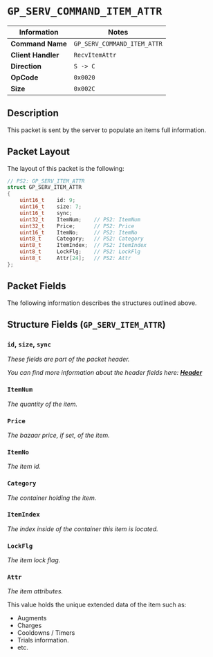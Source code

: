 # `GP_SERV_COMMAND_ITEM_ATTR`

| Information               | Notes |
|---                        |---    |
| **Command Name**          | `GP_SERV_COMMAND_ITEM_ATTR` |
| **Client Handler**        | `RecvItemAttr` |
| **Direction**             | `S -> C` |
| **OpCode**                | `0x0020` |
| **Size**                  | `0x002C` |

## Description

This packet is sent by the server to populate an items full information.

## Packet Layout

The layout of this packet is the following:

```cpp
// PS2: GP_SERV_ITEM_ATTR
struct GP_SERV_ITEM_ATTR
{
    uint16_t    id: 9;
    uint16_t    size: 7;
    uint16_t    sync;
    uint32_t    ItemNum;    // PS2: ItemNum
    uint32_t    Price;      // PS2: Price
    uint16_t    ItemNo;     // PS2: ItemNo
    uint8_t     Category;   // PS2: Category
    uint8_t     ItemIndex;  // PS2: ItemIndex
    uint8_t     LockFlg;    // PS2: LockFlg
    uint8_t     Attr[24];   // PS2: Attr
};
```

## Packet Fields

The following information describes the structures outlined above.

## Structure Fields (`GP_SERV_ITEM_ATTR`)

### `id`, `size`, `sync`

_These fields are part of the packet header._

_You can find more information about the header fields here: [**Header**](/world/server/Header.md)_

### `ItemNum`

_The quantity of the item._

### `Price`

_The bazaar price, if set, of the item._

### `ItemNo`

_The item id._

### `Category`

_The container holding the item._

### `ItemIndex`

_The index inside of the container this item is located._

### `LockFlg`

_The item lock flag._

### `Attr`

_The item attributes._

This value holds the unique extended data of the item such as:

  - Augments
  - Charges
  - Cooldowns / Timers
  - Trials information.
  - etc.
